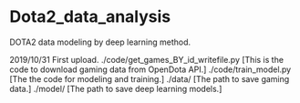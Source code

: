 # Dota2_data_analysis
DOTA2 data modeling by deep learning method.

2019/10/31
First upload.
./code/get_games_BY_id_writefile.py [This is the code to download gaming data from OpenDota API.]
./code/train_model.py  [The the code for modeling and training.]
./data/  [The path to save gaming data.]
./model/  [The path to save deep learning models.]
